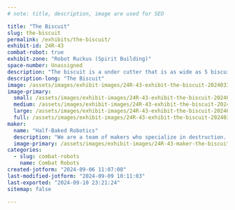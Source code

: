 ```yaml
---
# note: title, description, image are used for SEO

title: "The Biscuit"
slug: the-biscuit
permalink: /exhibits/the-biscuit/
exhibit-id: 24R-43
combat-robot: true
exhibit-zone: "Robot Ruckus (Spirit Building)"
space-number: Unassigned
description: "The biscuit is a under cutter that is as wide as 5 biscuits"
description-long: "The Biscuit"
image: /assets/images/exhibit-images/24R-43-exhibit-the-biscuit-20240331-163647-large.jpg
image-primary: 
  small: /assets/images/exhibit-images/24R-43-exhibit-the-biscuit-20240331-163647-small.jpg
  medium: /assets/images/exhibit-images/24R-43-exhibit-the-biscuit-20240331-163647-medium.jpg
  large: /assets/images/exhibit-images/24R-43-exhibit-the-biscuit-20240331-163647-large.jpg
  full: /assets/images/exhibit-images/24R-43-exhibit-the-biscuit-20240331-163647-full.jpg
maker: 
  name: "Half-Baked Robotics"
  description: "We are a team of makers who specialize in destruction. We have been operating as a team since 2023."
  image-primary: /assets/images/exhibit-images/24R-43-maker-the-biscuit-img-0802-medium.jpg
categories: 
  - slug: combat-robots
    name: Combat Robots
created-jotform: "2024-09-06 11:07:08"
last-modified-jotform: "2024-09-09 10:11:03"
last-exported: "2024-09-10 23:21:24"
sitemap: false

---
```

